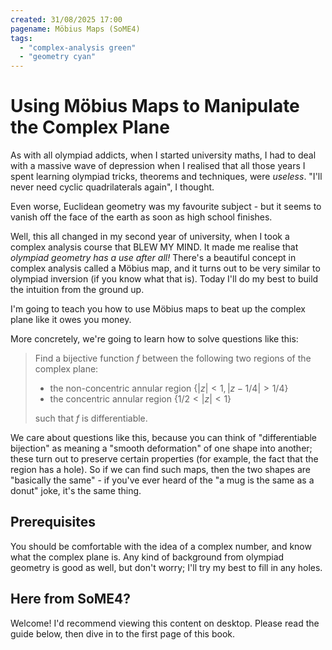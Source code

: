 ```yaml
---
created: 31/08/2025 17:00
pagename: Möbius Maps (SoME4)
tags:
  - "complex-analysis green"
  - "geometry cyan"
---
```


# Using Möbius Maps to Manipulate the Complex Plane

As with all olympiad addicts, when I started university maths, I had to deal with a massive wave of depression when I realised that all those years I spent learning olympiad tricks, theorems and techniques, were *useless*. "I'll never need cyclic quadrilaterals again", I thought.

Even worse, Euclidean geometry was my favourite subject - but it seems to vanish off the face of the earth as soon as high school finishes.

Well, this all changed in my second year of university, when I took a complex analysis course that BLEW MY MIND. It made me realise that *olympiad geometry has a use after all!* There's a beautiful concept in complex analysis called a Möbius map, and it turns out to be very similar to olympiad inversion (if you know what that is). Today I'll do my best to build the intuition from the ground up.

I'm going to teach you how to use Möbius maps to beat up the complex plane like it owes you money.

<div className='w-full flex justify-center pt-4'>
  <AUTOSVG src='mobius/readme/waltuh.svg' width='400' height='200'/>
</div>

More concretely, we're going to learn how to solve questions like this:

> Find a bijective function $f$ between the following two regions of the complex plane:
> - the non-concentric annular region $\{|z|<1, |z-1/4| > 1/4\}$
> - the concentric annular region $\{1/2 < |z| < 1\}$
>
> such that $f$ is differentiable.
> <div className="flex justify-center space-x-4 items-center mt-2"> <AUTOSVG src='mobius/readme/nonconcentricannulus.svg' width='200' height='200'/> <AUTOSVG/ src='mobius/readme/arrow.svg' width='100' height='100'/> <AUTOSVG src='mobius/readme/concentricannulus.svg' width='200' height='200'/> </div>

We care about questions like this, because you can think of "differentiable bijection" as meaning a "smooth deformation" of one shape into another; these turn out to preserve certain properties (for example, the fact that the region has a hole). So if we can find such maps, then the two shapes are "basically the same" - if you've ever heard of the "a mug is the same as a donut" joke, it's the same thing.

## Prerequisites

You should be comfortable with the idea of a complex number, and know what the <DiscreetLink href="https://en.wikipedia.org/wiki/Complex_plane">complex plane</DiscreetLink> is. Any kind of background from olympiad geometry is good as well, but don't worry; I'll try my best to fill in any holes.

## Here from SoME4?

Welcome! I'd recommend viewing this content on desktop. Please read the guide below, then <ProminentLink href="mobius-maps/1-inversion" internal>dive in</ProminentLink> to the first page of this book.
